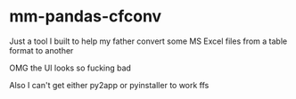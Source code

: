 # mm-pandas-cfconv
 
Just a tool I built to help my father convert some MS Excel files from a table format to another

OMG the UI looks so fucking bad

Also I can't get either py2app or pyinstaller to work ffs